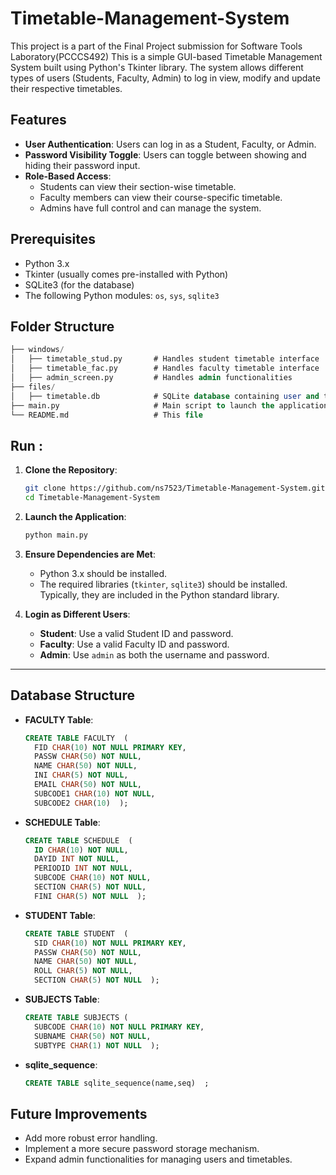 # Timetable-Management-System
This project is a part of the Final Project submission for Software Tools Laboratory(PCCCS492)
This is a simple GUI-based Timetable Management System built using Python's Tkinter library. The system allows different types of users (Students, Faculty, Admin) to log in view, modify and update  their respective timetables.

## Features
- **User Authentication**: Users can log in as a Student, Faculty, or Admin.
- **Password Visibility Toggle**: Users can toggle between showing and hiding their password input.
- **Role-Based Access**: 
  - Students can view their section-wise timetable.
  - Faculty members can view their course-specific timetable.
  - Admins have full control and can manage the system.

## Prerequisites
- Python 3.x
- Tkinter (usually comes pre-installed with Python)
- SQLite3 (for the database)
- The following Python modules: `os`, `sys`, `sqlite3`

## Folder Structure
```sql
├── windows/
│   ├── timetable_stud.py       # Handles student timetable interface
│   ├── timetable_fac.py        # Handles faculty timetable interface
│   ├── admin_screen.py         # Handles admin functionalities
├── files/
│   ├── timetable.db            # SQLite database containing user and timetable data
├── main.py                     # Main script to launch the application
└── README.md                   # This file
```

##  Run : 
1. **Clone the Repository**:
   ```bash
   git clone https://github.com/ns7523/Timetable-Management-System.git
   cd Timetable-Management-System
   ```
2. **Launch the Application**:
   ```bash
   python main.py
   ```
3. **Ensure Dependencies are Met**:
   - Python 3.x should be installed.
   - The required libraries (`tkinter`, `sqlite3`) should be installed. Typically, they are included in the Python standard library.
     
4. **Login as Different Users**:
   - **Student**: Use a valid Student ID and password.
   - **Faculty**: Use a valid Faculty ID and password.
   - **Admin**: Use `admin` as both the username and password.

---

## Database Structure
- **FACULTY Table**:
  ```sql
  CREATE TABLE FACULTY  (
    FID CHAR(10) NOT NULL PRIMARY KEY,
    PASSW CHAR(50) NOT NULL,
    NAME CHAR(50) NOT NULL,
    INI CHAR(5) NOT NULL,
    EMAIL CHAR(50) NOT NULL,
    SUBCODE1 CHAR(10) NOT NULL,
    SUBCODE2 CHAR(10)  );
  
- **SCHEDULE Table**:
  ```sql
  CREATE TABLE SCHEDULE  (
    ID CHAR(10) NOT NULL,
    DAYID INT NOT NULL,
    PERIODID INT NOT NULL,
    SUBCODE CHAR(10) NOT NULL,
    SECTION CHAR(5) NOT NULL,
    FINI CHAR(5) NOT NULL  );
  
- **STUDENT Table**:
  ```sql
  CREATE TABLE STUDENT  (
    SID CHAR(10) NOT NULL PRIMARY KEY,
    PASSW CHAR(50) NOT NULL,
    NAME CHAR(50) NOT NULL,
    ROLL CHAR(5) NOT NULL,
    SECTION CHAR(5) NOT NULL  );
  
- **SUBJECTS Table**:
  ```sql
  CREATE TABLE SUBJECTS (
    SUBCODE CHAR(10) NOT NULL PRIMARY KEY,
    SUBNAME CHAR(50) NOT NULL,
    SUBTYPE CHAR(1) NOT NULL  );

- **sqlite_sequence**:
  ```sql
  CREATE TABLE sqlite_sequence(name,seq)  ;

## Future Improvements
- Add more robust error handling.
- Implement a more secure password storage mechanism.
- Expand admin functionalities for managing users and timetables.


